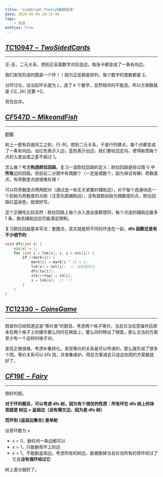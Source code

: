 ```yaml
---
title: 'xza《Graph Theory》趣题选讲'
date: 2020-08-04 20:15:40
tags: 
    - 思维
mathjax: true
---
```


## [$TC10947-TwoSidedCards$](https://vjudge.net/problem/TopCoder-10947)
-----

正-反，二元关系，想到正反面数字对应连边，每张卡都变成了一条有向边。

我们发现形成的图是一个环！！因为正反都是排列，每个数字的度数都是 2。

分环讨论，设当前环长度为 $L$，选了 $k$ 个数字，显然相邻的不能选，所以方案数就是 $C(L, 2k)$ 还要 $*2$。

背包合并。

## [$CF547D-Mike and Fish$](https://codeforces.com/problemset/problem/547/D)
-----

[题解](https://blog.csdn.net/PoPoQQQ/article/details/46125833)

和上一题有异曲同工之妙。行-列，想到二元关系，于是行列建点，每个点都变成了一条有向边。设红色表示入边，蓝色表示出边，我们要给边定向，使得新图每个点的入度出度之差不超过 1。

怎么做？考虑**构造欧拉回路**。复习一波欧拉回路的定义：欧拉回路是经过图 G 中**所有**边的回路。但目前二分图中有偶数个（一定是偶数个，因为保证有解）奇数度点。有奇数度点就很难处理！

可以将奇数度点两两配对（通过连一些无关紧要的辅助边），对于每个连通块选一个初始为奇数度的点跑（注意先跑辅助边），没有就跑初始为偶数度的点，欧拉回路红蓝染色，就很好写。

这个正确性比较显然：欧拉回路上每个点入度出度都想同，每个点连的辅助边最多 1 条，删去辅助边后仍能满足限制。

复习欧拉回路基本写法：套圈法，其实就是把不同的环连在一起，**dfs 函数还是有不少细节的**

``` c++
void dfs(int x) {
    vis[x] = 1;
    for (int i = lnk[x]; i; i = nxt[i]) {
        if (!mark[i]) {
            mark[i] = mark[i ^ 1] = 1;
            lnk[x] = nxt[i];  // 当前弧优化
            dfs(to[i]);
            stk[++top] = id[i];
            i = lnk[x];  // !!!
        }
    }
}
```

## [$TC12330-CoinsGame$](https://vjudge.net/problem/TopCoder-12330)
-----

假装你已经知道这是“等价类”的题目。考虑两个格子等价，当且仅当任意操作后原本在两个格子上的硬币要么同时在棋盘上，要么同时移出了棋盘，那么合法的方案至少有一个这样的格子对。

发现正做很难，考虑补集转化。发现等价的关系是可以传递的，那么就形成了很多个团。等价关系可以 bfs 找，并查集维护。用总方案减去只选这些团的方案数就好了。

## [$CF19E-Fairy$](https://codeforces.com/problemset/problem/19/E)
-----

很好的题。

**对于环的题目，可以考虑 dfs 树，因为有个很优的性质：所有环在 dfs 树上的体现就是 树边 + 返祖边（没有横叉边，因为是 dfs 树）**

**而环到 {返祖边集合} 是单射**

设奇环数为 $x$

* $x = 0$，删任何一条边都可以
* $x = 1$，只能删奇环上的边
* $x > 1$，不能删返祖边。考虑所有的树边，能被删掉当且仅当所有的奇环经过了它且**没有偶环经过它**

树上差分就好了。